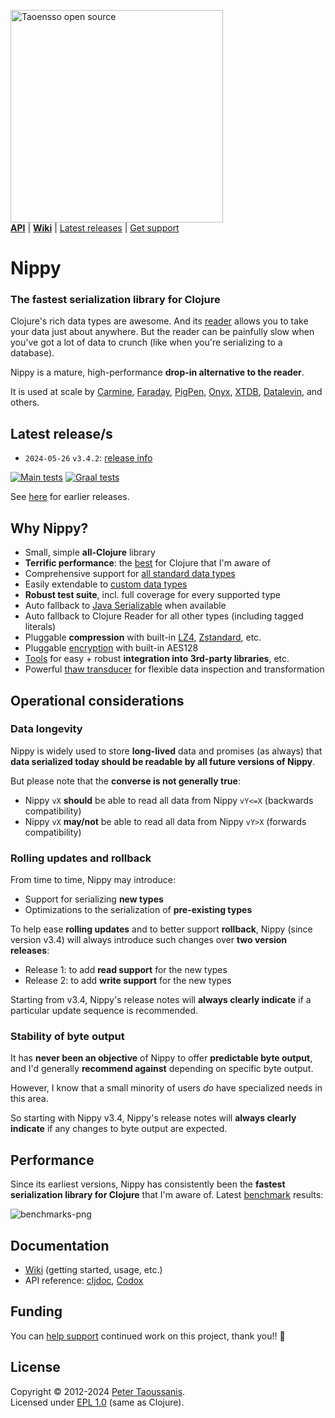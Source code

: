 <a href="https://www.taoensso.com/clojure" title="More stuff by @ptaoussanis at www.taoensso.com"><img src="https://www.taoensso.com/open-source.png" alt="Taoensso open source" width="340"/></a>  
[**API**][cljdoc docs] | [**Wiki**][GitHub wiki] | [Latest releases](#latest-releases) | [Get support][GitHub issues]

# Nippy

### The fastest serialization library for Clojure

Clojure's rich data types are awesome. And its [reader](https://clojure.org/reference/reader) allows you to take your data just about anywhere. But the reader can be painfully slow when you've got a lot of data to crunch (like when you're serializing to a database).

Nippy is a mature, high-performance **drop-in alternative to the reader**.

It is used at scale by [Carmine](https://www.taoensso.com/carmine), [Faraday](https://www.taoensso.com/faraday), [PigPen](https://github.com/Netflix/PigPen), [Onyx](https://github.com/onyx-platform/onyx), [XTDB](https://github.com/xtdb/xtdb), [Datalevin](https://github.com/juji-io/datalevin), and others.

## Latest release/s

- `2024-05-26` `v3.4.2`: [release info](../../releases/tag/v3.4.2)

[![Main tests][Main tests SVG]][Main tests URL]
[![Graal tests][Graal tests SVG]][Graal tests URL]

See [here][GitHub releases] for earlier releases.

## Why Nippy?

- Small, simple **all-Clojure** library
- **Terrific performance**: the [best](#performance) for Clojure that I'm aware of
- Comprehensive support for [all standard data types](../../wiki/1-Getting-started#deserializing)
- Easily extendable to [custom data types](../../wiki/1-Getting-started#custom-types)
- **Robust test suite**, incl. full coverage for every supported type
- Auto fallback to [Java Serializable](https://taoensso.github.io/nippy/taoensso.nippy.html#var-*freeze-serializable-allowlist*) when available
- Auto fallback to Clojure Reader for all other types (including tagged literals)
- Pluggable **compression** with built-in [LZ4](https://code.google.com/p/lz4/), [Zstandard](https://facebook.github.io/zstd/), etc.
- Pluggable [encryption](../../wiki/1-Getting-started#encryption) with built-in AES128
- [Tools](https://taoensso.github.io/nippy/taoensso.nippy.tools.html) for easy + robust **integration into 3rd-party libraries**, etc.
- Powerful [thaw transducer](https://taoensso.github.io/nippy/taoensso.nippy.html#var-*thaw-xform*) for flexible data inspection and transformation

## Operational considerations

### Data longevity

Nippy is widely used to store **long-lived** data and promises (as always) that **data serialized today should be readable by all future versions of Nippy**.

But please note that the **converse is not generally true**:

- Nippy `vX` **should** be able to read all data from Nippy `vY<=X` (backwards compatibility)
- Nippy `vX` **may/not** be able to read all data from Nippy `vY>X` (forwards compatibility)

### Rolling updates and rollback

From time to time, Nippy may introduce:

- Support for serializing **new types**
- Optimizations to the serialization of **pre-existing types**

To help ease **rolling updates** and to better support **rollback**, Nippy (since version v3.4) will always introduce such changes over **two version releases**:

- Release 1: to add **read support** for the new types
- Release 2: to add **write support** for the new types

Starting from v3.4, Nippy's release notes will **always clearly indicate** if a particular update sequence is recommended.

### Stability of byte output

It has **never been an objective** of Nippy to offer **predictable byte output**, and I'd generally **recommend against** depending on specific byte output.

However, I know that a small minority of users *do* have specialized needs in this area.

So starting with Nippy v3.4, Nippy's release notes will **always clearly indicate** if any changes to byte output are expected.

## Performance

Since its earliest versions, Nippy has consistently been the **fastest serialization library for Clojure** that I'm aware of. Latest [benchmark](../../blob/master/test/taoensso/nippy_benchmarks.clj) results:

![benchmarks-png](../../raw/master/benchmarks.png)

## Documentation

- [Wiki][GitHub wiki] (getting started, usage, etc.)
- API reference: [cljdoc][cljdoc docs], [Codox][Codox docs]

## Funding

You can [help support][sponsor] continued work on this project, thank you!! 🙏

## License

Copyright &copy; 2012-2024 [Peter Taoussanis][].  
Licensed under [EPL 1.0](LICENSE.txt) (same as Clojure).

<!-- Common -->

[GitHub releases]: ../../releases
[GitHub issues]:   ../../issues
[GitHub wiki]:     ../../wiki

[Peter Taoussanis]: https://www.taoensso.com
[sponsor]:          https://www.taoensso.com/sponsor

<!-- Project -->

[Codox docs]:   https://taoensso.github.io/nippy/
[cljdoc docs]: https://cljdoc.org/d/com.taoensso/nippy/

[Clojars SVG]: https://img.shields.io/clojars/v/com.taoensso/nippy.svg
[Clojars URL]: https://clojars.org/com.taoensso/nippy

[Main tests SVG]:  https://github.com/taoensso/nippy/actions/workflows/main-tests.yml/badge.svg
[Main tests URL]:  https://github.com/taoensso/nippy/actions/workflows/main-tests.yml
[Graal tests SVG]: https://github.com/taoensso/nippy/actions/workflows/graal-tests.yml/badge.svg
[Graal tests URL]: https://github.com/taoensso/nippy/actions/workflows/graal-tests.yml

